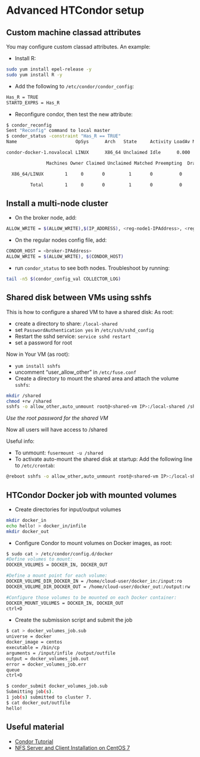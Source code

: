 # Advanced HTCondor setup

Custom machine classad attributes
----------------------------------
You may configure custom classad attributes. An example:

* Install R:
```bash
sudo yum install epel-release -y
sudo yum install R -y
```
* Add the following to ``/etc/condor/condor_config``:
```bash
Has_R = TRUE
STARTD_EXPRS = Has_R
```
* Reconfigure condor, then test the new attribute:
```bash
$ condor_reconfig
Sent "Reconfig" command to local master
$ condor_status -constraint "Has_R == TRUE"
Name                      OpSys      Arch   State     Activity LoadAv Mem   ActvtyTime

condor-docker-1.novalocal LINUX      X86_64 Unclaimed Idle      0.000  968  0+01:34:57

               Machines Owner Claimed Unclaimed Matched Preempting  Drain

  X86_64/LINUX        1     0       0         1       0          0      0

         Total        1     0       0         1       0          0      0
```
Install a multi-node cluster
-----------------------------
* On the broker node, add:
```bash
ALLOW_WRITE = $(ALLOW_WRITE),$(IP_ADDRESS), <reg-node1-IPAddress>, <reg-node2-IPAddress>, ...
```
* On the regular nodes config file, add:
```bash
CONDOR_HOST = <broker-IPAddress>
ALLOW_WRITE = $(ALLOW_WRITE), $(CONDOR_HOST)
```
* run ``condor_status`` to see both nodes. Troubleshoot by running:
```bash
tail -n5 $(condor_config_val COLLECTOR_LOG)
```
Shared disk between VMs using sshfs
------------------------------------
This is how to configure a shared VM to have a shared disk:
As root:
- create a directory to share: ``/local-shared``
- set ``PasswordAuthentication yes`` in ``/etc/ssh/sshd_config``
- Restart the sshd service: ``service sshd restart``
- set a password for root

Now in Your VM (as root):
* ``yum install sshfs``
* uncomment “user_allow_other” in ``/etc/fuse.conf``
* Create a directory to mount the shared area and attach the volume ``sshfs``:
```bash
mkdir /shared
chmod +rw /shared
sshfs -o allow_other,auto_unmount root@<shared-vm IP>:/local-shared /shared
```
*Use the root password for the shared VM*

Now all users will have access to /shared 

Useful info:
* To unmount: ``fusermount -u /shared``
* To activate auto-mount the shared disk at startup: 
Add the following line to ``/etc/crontab``: 
```bash
@reboot sshfs -o allow_other,auto_unmount root@<shared-vm IP>:/local-shared /shared 
```
HTCondor Docker job with mounted volumes
---------------------------------------
* Create directories for input/output volumes
```bash
mkdir docker_in
echo hello! > docker_in/infile
mkdir docker_out
```
* Configure Condor to mount volumes on Docker images, as root:
```bash
$ sudo cat > /etc/condor/config.d/docker
#Define volumes to mount:
DOCKER_VOLUMES = DOCKER_IN, DOCKER_OUT

#Define a mount point for each volume:
DOCKER_VOLUME_DIR_DOCKER_IN = /home/cloud-user/docker_in:/input:ro
DOCKER_VOLUME_DIR_DOCKER_OUT = /home/cloud-user/docker_out:/output:rw

#Configure those volumes to be mounted on each Docker container:
DOCKER_MOUNT_VOLUMES = DOCKER_IN, DOCKER_OUT
ctrl+D
```
* Create the submission script and submit the job
```bash
$ cat > docker_volumes_job.sub
universe = docker
docker_image = centos
executable = /bin/cp
arguments = /input/infile /output/outfile
output = docker_volumes_job.out
error = docker_volumes_job.err
queue
ctrl+D

$ condor_submit docker_volumes_job.sub
Submitting job(s).
1 job(s) submitted to cluster 7.
$ cat docker_out/outfile
hello!
```
Useful material
----------------
* [Condor Tutorial](http://research.cs.wisc.edu/htcondor/tutorials/fermi-2005/)
* [NFS Server and Client Installation on CentOS 7](https://www.howtoforge.com/nfs-server-and-client-on-centos-7)
